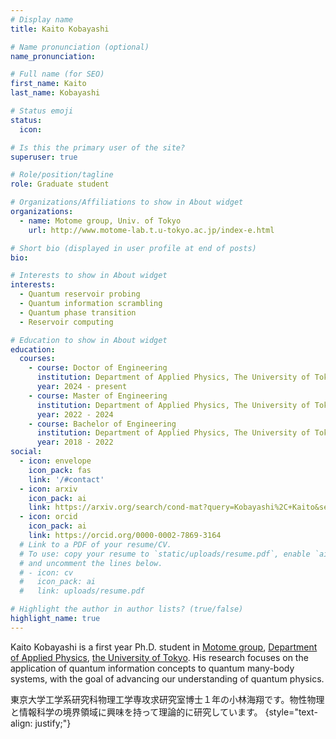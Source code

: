 ```yaml
---
# Display name
title: Kaito Kobayashi

# Name pronunciation (optional)
name_pronunciation:

# Full name (for SEO)
first_name: Kaito
last_name: Kobayashi

# Status emoji
status:
  icon: 

# Is this the primary user of the site?
superuser: true

# Role/position/tagline
role: Graduate student

# Organizations/Affiliations to show in About widget
organizations:
  - name: Motome group, Univ. of Tokyo
    url: http://www.motome-lab.t.u-tokyo.ac.jp/index-e.html

# Short bio (displayed in user profile at end of posts)
bio: 

# Interests to show in About widget
interests:
  - Quantum reservoir probing
  - Quantum information scrambling
  - Quantum phase transition
  - Reservoir computing

# Education to show in About widget
education:
  courses:
    - course: Doctor of Engineering
      institution: Department of Applied Physics, The University of Tokyo
      year: 2024 - present
    - course: Master of Engineering
      institution: Department of Applied Physics, The University of Tokyo
      year: 2022 - 2024
    - course: Bachelor of Engineering
      institution: Department of Applied Physics, The University of Tokyo
      year: 2018 - 2022
social:
  - icon: envelope
    icon_pack: fas
    link: '/#contact'
  - icon: arxiv
    icon_pack: ai
    link: https://arxiv.org/search/cond-mat?query=Kobayashi%2C+Kaito&searchtype=author&abstracts=show&order=-announced_date_first&size=50
  - icon: orcid
    icon_pack: ai
    link: https://orcid.org/0000-0002-7869-3164
  # Link to a PDF of your resume/CV.
  # To use: copy your resume to `static/uploads/resume.pdf`, enable `ai` icons in `params.yaml`,
  # and uncomment the lines below.
  # - icon: cv
  #   icon_pack: ai
  #   link: uploads/resume.pdf

# Highlight the author in author lists? (true/false)
highlight_name: true
---
```


Kaito Kobayashi is a first year Ph.D. student in [Motome group](http://www.motome-lab.t.u-tokyo.ac.jp/index-e.html), [Department of Applied Physics](https://www.ap.t.u-tokyo.ac.jp/en/), [the University of Tokyo](https://www.u-tokyo.ac.jp/en/index.html). His research focuses on the application of quantum information concepts to quantum many-body systems, with the goal of advancing our understanding of quantum physics. 

東京大学工学系研究科物理工学専攻求研究室博士１年の小林海翔です。物性物理と情報科学の境界領域に興味を持って理論的に研究しています。
{style="text-align: justify;"}
